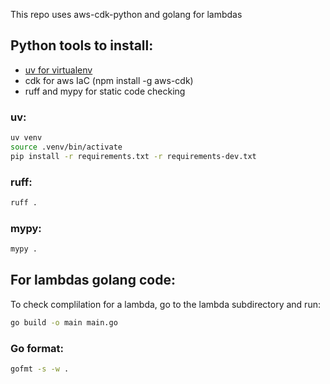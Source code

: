 This repo uses aws-cdk-python and golang for lambdas


## Python tools to install:
- [uv for virtualenv](https://github.com/astral-sh/uv)
- cdk for aws IaC (npm install -g aws-cdk)
- ruff and mypy for static code checking


### uv:

```bash
uv venv
source .venv/bin/activate
pip install -r requirements.txt -r requirements-dev.txt
```

### ruff:
```bash
ruff .
```

### mypy:

```bash
mypy .
```


## For lambdas golang code:

To check complilation for a lambda, go to the lambda subdirectory and run:

```bash
go build -o main main.go
```

### Go format:
```bash
gofmt -s -w .
```
